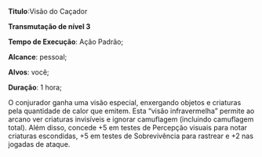 **Titulo**:Visão do Caçador

**Transmutação de nível 3**

**Tempo de Execução**: Ação Padrão;

**Alcance**: pessoal;

**Alvos**: você;

**Duração**: 1 hora;

O conjurador ganha uma visão especial, enxergando objetos e criaturas 
pela quantidade de calor que emitem. 
Esta “visão infravermelha” permite ao 
arcano ver criaturas invisíveis e ignorar 
camuflagem (incluindo camuflagem total). Além disso, concede +5 em testes de 
Percepção visuais para notar criaturas escondidas, +5 em testes de Sobrevivência 
para rastrear e +2 nas jogadas de ataque.